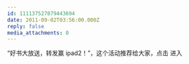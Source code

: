 ```yaml
---
id: 111137527879443694
date: 2011-09-02T03:56:00.000Z
reply: false
media_attachments: 0
---
```


“好书大放送，转发赢 ipad2！”，这个活动推荐给大家，点击 进入 ​​​​

